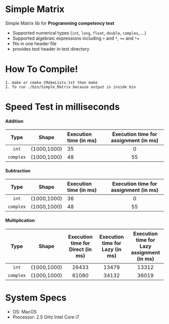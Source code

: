 # Simple Matrix

Simple Matrix lib for **Programming competency test**

- Supported numerical types (```int```, ```long```, ```float```, ```double```, ```complex```,....)
- Supported algebraic expressions including ```+``` and ```*```, ```+=``` and ```*=```
- fits in one header file
- provides test header in test directory

# How To Compile!
    1. make or cmake CMakeLists.txt then make
    2. To run ./bin/Simple_Matrix because output is inside bin

# Speed Test in milliseconds

#### Addition

| Type       | Shape       | Execution time (in ms)  |Execution time for assignment (in ms) |
| :--------: | :---------: |:-----------------------|:----------------------------------:|
| `int`      | (1000,1000) | 35                      | 0                                   |
| `complex`  | (1000,1000) | 48                      | 55                                   |

#### Subtraction

| Type       | Shape       | Execution time (in ms)  |Execution time for assignment (in ms)  |
| :--------: | :---------: |:-----------------------|:----------------------------------:|
| `int`      | (1000,1000) | 36                      | 0                                   |
| `complex`  | (1000,1000) | 48                      | 55                                  |

#### Multiplication

| Type       | Shape       | Execution time for Direct (in ms)  |Execution time for Lazy (in ms) |Execution  time for Lazy assignment (in ms) |
| :--------: | :---------: |:---------------------: |:----------------------------------:  |:----------------------------------:  |
| `int`      | (1000,1000) | 26433                   |13479                                 |13312                                 |
| `complex`  | (1000,1000) | 61080                   |34132                                 |36019                                 |

# System Specs
- OS: MacOS
- Processor: 2.5 GHz Intel Core i7
